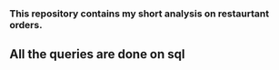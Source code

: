 ### This repository contains my short analysis on restaurtant orders.
<h2> All the queries are done on sql
